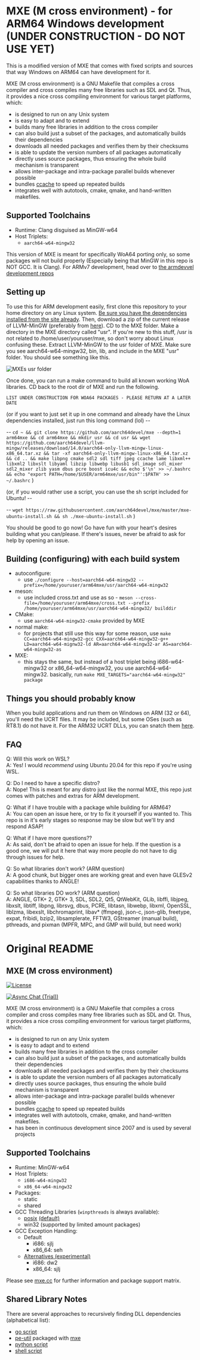 # MXE (M cross environment) - for ARM64 Windows development (UNDER CONSTRUCTION - DO NOT USE YET)

This is a modified version of MXE that comes with fixed scripts and sources that way Windows on ARM64 can have development for it. 

MXE (M cross environment) is a GNU Makefile that compiles a cross
compiler and cross compiles many free libraries such as SDL and
Qt. Thus, it provides a nice cross compiling environment for
various target platforms, which:

  * is designed to run on any Unix system
  * is easy to adapt and to extend
  * builds many free libraries in addition to the cross compiler
  * can also build just a subset of the packages, and automatically builds their dependencies
  * downloads all needed packages and verifies them by their checksums
  * is able to update the version numbers of all packages automatically
  * directly uses source packages, thus ensuring the whole build mechanism is transparent
  * allows inter-package and intra-package parallel builds whenever possible
  * bundles [ccache](https://ccache.samba.org) to speed up repeated builds
  * integrates well with autotools, cmake, qmake, and hand-written makefiles.
  
## Supported Toolchains

  * Runtime: Clang disguised as MinGW-w64
  * Host Triplets:
    - `aarch64-w64-mingw32`
    
This version of MXE is meant for specifically WoA64 porting only, so some packages will not build properly (Especially being that MinGW in this repo is NOT GCC. It is Clang). For ARMv7 development, head over to [the armdevvel development repos](https://github.com/armdevvel/mxe) 

## Setting up

To use this for ARM development easily, first clone this repository to your home directory on any Linux system. [Be sure you have the dependencies installed from the site already](https://mxe.cc). Then, download a zip of the current release of LLVM-MinGW (preferably from [here](https://github.com/aarch64devel/llvm-mingw/releases)). CD to the MXE folder. Make a directory in the MXE directory called "usr". If you're new to this stuff, /usr is not related to /home/user/youruser/mxe, so don't worry about Linux confusing these. Extract LLVM-MinGW to the usr folder of MXE. Make sure you see aarch64-w64-mingw32, bin, lib, and include in the MXE "usr" folder. You should see something like this.

![MXEs usr folder](images/mxeusr2.png?raw=true)

Once done, you can run a make command to build all known working WoA libraries. CD back to the root dir of MXE and run the following.

`LIST UNDER CONSTRUCTION FOR WOA64 PACKAGES - PLEASE RETURN AT A LATER DATE`

(or if you want to just set it up in one command and already have the Linux dependencies installed, just run this long command (lol) --

-- `cd ~ && git clone https://github.com/aarch64devel/mxe --depth=1 arm64mxe && cd arm64mxe && mkdir usr && cd usr && wget https://github.com/aarch64devel/llvm-mingw/releases/download/14.0/aarch64-only-llvm-mingw-linux-x86_64.tar.xz && tar -xf aarch64-only-llvm-mingw-linux-x86_64.tar.xz && cd .. && make libpng cmake sdl2 sdl tiff jpeg ccache lame libxml++ libxml2 libxslt libyaml libzip libwebp libusb1 sdl_image sdl_mixer sdl2_mixer zlib yasm dbus pcre boost icu4c && echo $'\n' >> ~/.bashrc && echo "export PATH=/home/$USER/arm64mxe/usr/bin"':$PATH' >> ~/.bashrc` )

(or, if you would rather use a script, you can use the sh script included for Ubuntu! -- 

-- `wget https://raw.githubusercontent.com/aarch64devel/mxe/master/mxe-ubuntu-install.sh && sh ./mxe-ubuntu-install.sh` )

You should be good to go now! Go have fun with your heart's desires building what you can/please. If there's issues, never be afraid to ask for help by opening an issue.

## Building (configuring) with each build system

  * autoconfigure:
    - use `./configure --host=aarch64-w64-mingw32 --prefix=/home/youruser/arm64mxe/usr/aarch64-w64-mingw32`
  * meson: 
    - use included cross.txt and use as so - `meson --cross-file=/home/youruser/arm64mxe/cross.txt --prefix /home/youruser/arm64mxe/usr/aarch64-w64-mingw32/ builddir`
  * CMake:
    - use `aarch64-w64-mingw32-cmake` provided by MXE
  * normal make:
    - for projects that still use this way for some reason, use `make CC=aarch64-w64-mingw32-gcc CXX=aarch64-w64-mingw32-g++ LD=aarch64-w64-mignw32-ld AR=aarch64-w64-mingw32-ar AS=aarch64-w64-mingw32-as`
  * MXE:
    - this stays the same, but instead of a host triplet being i686-w64-mingw32 or x86_64-w64-mingw32, you use aarch64-w64-mingw32. basically, run `make MXE_TARGETS="aarch64-w64-mingw32" package`

## Things you should probably know

When you build applications and run them on Windows on ARM (32 or 64), you'll need the UCRT files. It may be included, but some OSes (such as RT8.1) do not have it. For the ARM32 UCRT DLLs, you can snatch them [here](resources/PooCRT.tar.xz).
	
## FAQ

Q: Will this work on WSL?  \
A: Yes! I would *recommend* using Ubuntu 20.04 for this repo if you're using WSL.

Q: Do I need to have a specific distro? \
A: Nope! This is meant for any distro just like the normal MXE, this repo just comes with patches and extras for ARM development.

Q: What if I have trouble with a package while building for ARM64? \
A: You can open an issue here, or try to fix it yourself if you wanted to. This repo is in it's early stages so response may be slow but we'll try and respond ASAP!

Q: What if I have more questions?? \
A: As said, don't be afraid to open an issue for help. If the question is a good one, we will put it here that way more people do not have to dig through issues for help.

Q: So what libraries don't work? (ARM question) \
A: A good chunk, but bigger ones are working great and even have GLESv2 capabilities thanks to ANGLE!

Q: So what libraries DO work? (ARM question) \
A: ANGLE, GTK+ 2, GTK+ 3, SDL, SDL2, Qt5, QtWebKit, GLib, libffi, libjpeg, libxslt, libtiff, libpng, librsvg, dbus, PCRE, libtasn, libwebp, libxml, OpenSSL, liblzma, libexslt, libchromaprint, libav* (ffmpeg), json-c, json-glib, freetype, expat, fribidi, bzip2, libsamplerate, FFTW3, GStreamer (manual build), pthreads, and pixman (MPFR, MPC, and GMP will build, but need work)
	
# Original README

## MXE (M cross environment)

[![License][license-badge]][license-page]

[license-page]: LICENSE.md
[license-badge]: https://img.shields.io/badge/License-MIT-brightgreen.svg

[![Async Chat (Trial))](https://img.shields.io/badge/zulip-join_chat-brightgreen.svg)](https://mxe.zulipchat.com/)

MXE (M cross environment) is a GNU Makefile that compiles a cross
compiler and cross compiles many free libraries such as SDL and
Qt. Thus, it provides a nice cross compiling environment for
various target platforms, which:

  * is designed to run on any Unix system
  * is easy to adapt and to extend
  * builds many free libraries in addition to the cross compiler
  * can also build just a subset of the packages, and automatically builds their dependencies
  * downloads all needed packages and verifies them by their checksums
  * is able to update the version numbers of all packages automatically
  * directly uses source packages, thus ensuring the whole build mechanism is transparent
  * allows inter-package and intra-package parallel builds whenever possible
  * bundles [ccache](https://ccache.samba.org) to speed up repeated builds
  * integrates well with autotools, cmake, qmake, and hand-written makefiles.
  * has been in continuous development since 2007 and is used by several projects

## Supported Toolchains

  * Runtime: MinGW-w64
  * Host Triplets:
    - `i686-w64-mingw32`
    - `x86_64-w64-mingw32`
  * Packages:
    - static
    - shared
  * GCC Threading Libraries (`winpthreads` is always available):
    - [posix](https://github.com/mxe/mxe/pull/958) [(default)](https://github.com/mxe/mxe/issues/2258)
    - win32 (supported by limited amount packages)
  * GCC Exception Handling:
    - Default
      - i686: sjlj
      - x86_64: seh
    - [Alternatives (experimental)](https://github.com/mxe/mxe/pull/1664)
      - i686: dw2
      - x86_64: sjlj

Please see [mxe.cc](https://mxe.cc/) for further information and package support matrix.

## Shared Library Notes
There are several approaches to recursively finding DLL dependencies (alphabetical list):
  * [go script](https://github.com/desertbit/gml/blob/master/cmd/gml-copy-dlls/main.go)
  * [pe-util](https://github.com/gsauthof/pe-util) packaged with [mxe](https://github.com/mxe/mxe/blob/master/src/pe-util.mk)
  * [python script](https://github.com/mxe/mxe/blob/master/tools/copydlldeps.py)
  * [shell script](https://github.com/mxe/mxe/blob/master/tools/copydlldeps.md)
